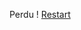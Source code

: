 Perdu ! [Restart](https://github.com/cfourcaud/TP2_Groupe3/blob/5e5b10fe2e40351c2cf9fda711a4e701e135273b/Start "Restart")
